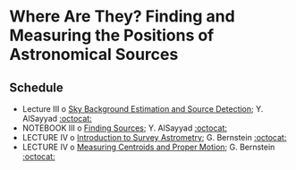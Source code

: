 # Where Are They? Finding and Measuring the Positions of Astronomical Sources

## Schedule

 * Lecture III  o  [Sky Background Estimation and Source Detection](SkyBackgroundEstimationAndSourceDetection.pdf); Y. AlSayyad [:octocat:](https://github.com/yalsayyad)
 * NOTEBOOK III  o  [Finding Sources](FindingSources.ipynb); Y. AlSayyad [:octocat:](https://github.com/yalsayyad)
 * LECTURE IV  o  [Introduction to Survey Astrometry](IntroductionToSurveyAstrometry.pdf); G. Bernstein [:octocat:](https://github.com/gbernstein)
 * LECTURE IV  o  [Measuring Centroids and Proper Motion](MeasuringCentroidsAndProperMotion.ipynb); G. Bernstein [:octocat:](https://github.com/gbernstein)
